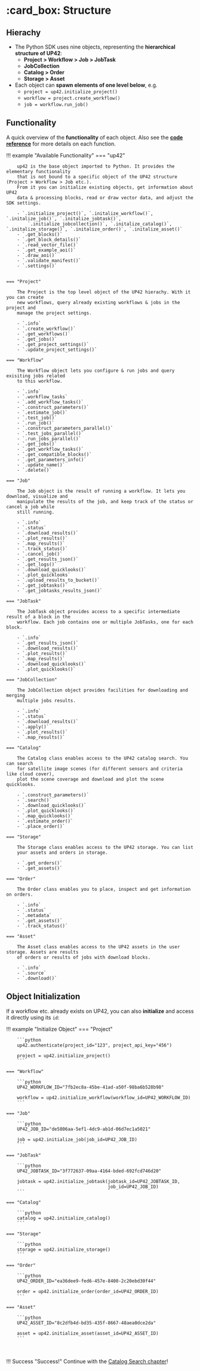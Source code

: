 # :card_box: Structure

## Hierachy

- The Python SDK uses nine objects, representing the **hierarchical structure of UP42**:
    - **Project > Workflow > Job > JobTask**
    - **JobCollection**
    - **Catalog > Order**
    - **Storage > Asset**
- Each object can **spawn elements of one level below**, e.g.
    - `project = up42.initialize_project()`
    - `workflow = project.create_workflow()`
    - `job = workflow.run_job()`


## Functionality

A quick overview of the **functionality** of each object. Also see the 
[**code reference**](https://sdk.up42.com/reference/project/) for more details on each
function.

!!! example "Available Functionality"
    === "up42"
    
        up42 is the base object imported to Python. It provides the elementary functionality 
        that is not bound to a specific object of the UP42 structure (Project > Workflow > Job etc.).
        From it you can initialize existing objects, get information about UP42 
        data & processing blocks, read or draw vector data, and adjust the SDK settings.

        - `.initialize_project()`, `.initalize_workflow()`, `.initalize_job()`, `.initalize_jobtask()`, 
            `.initialize_jobcollection()`, `.initalize_catalog()`, `.initalize_storage()`, `.initalize_order()`, `.initalize_asset()`
        - `.get_blocks()`
        - `.get_block_details()`
        - `.read_vector_file()`
        - `.get_example_aoi()`
        - `.draw_aoi()`
        - `.validate_manifest()`
        - `.settings()`

    
    === "Project"

        The Project is the top level object of the UP42 hierachy. With it you can create 
        new workflows, query already existing workflows & jobs in the project and 
        manage the project settings.

        - `.info`
        - `.create_workflow()`
        - `.get_workflows()`
        - `.get_jobs()`
        - `.get_project_settings()`
        - `.update_project_settings()`
    
    === "Workflow"

        The Workflow object lets you configure & run jobs and query exisiting jobs related
        to this workflow.
        
        - `.info`
        - `.workflow_tasks`
        - `.add_workflow_tasks()`
        - `.construct_parameters()`
        - `.estimate_job()`
        - `.test_job()`
        - `.run_job()`
        - `.construct_parameters_parallel()`
        - `.test_jobs_parallel()`
        - `.run_jobs_parallel()`
        - `.get_jobs()`
        - `.get_workflow_tasks()`
        - `.get_compatible_blocks()`
        - `.get_parameters_info()`
        - `.update_name()`
        - `.delete()`
        
    === "Job"

        The Job object is the result of running a workflow. It lets you download, visualize and 
        manipulate the results of the job, and keep track of the status or cancel a job while
        still running.
    
        - `.info`
        - `.status`
        - `.download_results()`
        - `.plot_results()`
        - `.map_results()`
        - `.track_status()`
        - `.cancel_job()`
        - `.get_results_json()`
        - `.get_logs()`
        - `.download_quicklooks()`
        - `.plot_quicklooks`
        - `.upload_results_to_bucket()`
        - `.get_jobtasks()`
        - `.get_jobtasks_results_json()`
        
    === "JobTask"

        The JobTask object provides access to a specific intermediate result of a block in the 
        workflow. Each job contains one or multiple JobTasks, one for each block.
        
        - `.info`
        - `.get_results_json()`
        - `.download_results()`
        - `.plot_results()`
        - `.map_results()`
        - `.download_quicklooks()`
        - `.plot_quicklooks()`
        
    === "JobCollection"

        The JobCollection object provides facilities for downloading and merging
        multiple jobs results.
    
        - `.info`
        - `.status`
        - `.download_results()`
        - `.apply()`
        - `.plot_results()`
        - `.map_results()`
        
    === "Catalog"

        The Catalog class enables access to the UP42 catalog search. You can search
        for satellite image scenes (for different sensors and criteria like cloud cover),
        plot the scene coverage and download and plot the scene quicklooks.

        - `.construct_parameters()`
        - `.search()`
        - `.download_quicklooks()`
        - `.plot_quicklooks()`
        - `.map_quicklooks()`
        - `.estimate_order()`
        - `.place_order()`

    === "Storage"

        The Storage class enables access to the UP42 storage. You can list
        your assets and orders in storage.

        - `.get_orders()`
        - `.get_assets()`
    
    === "Order"

        The Order class enables you to place, inspect and get information on orders.

        - `.info`
        - `.status`
        - `.metadata`
        - `.get_assets()`
        - `.track_status()`
    
    === "Asset"

        The Asset class enables access to the UP42 assets in the user storage. Assets are results 
        of orders or results of jobs with download blocks.

        - `.info`
        - `.source`
        - `.download()`


        
        
## Object Initialization

If a workflow etc. already exists on UP42, you can also **initialize** and access it directly using its `id`:

!!! example "Initialize Object"
    === "Project"
    
        ```python
        up42.authenticate(project_id="123", project_api_key="456")
        
        project = up42.initialize_project()
        ```
    
    === "Workflow"

        ```python
        UP42_WORKFLOW_ID="7fb2ec8a-45be-41ad-a50f-98ba6b528b98"
        
        workflow = up42.initialize_workflow(workflow_id=UP42_WORKFLOW_ID)
        ```
        
    === "Job"

        ```python
        UP42_JOB_ID="de5806aa-5ef1-4dc9-ab1d-06d7ec1a5021"
        
        job = up42.initialize_job(job_id=UP42_JOB_ID)
        ```
      
    === "JobTask"
    
        ```python
        UP42_JOBTASK_ID="3f772637-09aa-4164-bded-692fcd746d20"
        
        jobtask = up42.initialize_jobtask(jobtask_id=UP42_JOBTASK_ID,
                                          job_id=UP42_JOB_ID)
        ```
       
    === "Catalog"
    
        ```python
        catalog = up42.initialize_catalog()
        ```
    
    === "Storage"
    
        ```python
        storage = up42.initialize_storage()
        ```
    
    === "Order"
    
        ```python
        UP42_ORDER_ID="ea36dee9-fed6-457e-8400-2c20ebd30f44"
        
        order = up42.initialize_order(order_id=UP42_ORDER_ID)
        ```
    
    === "Asset"
    
        ```python
        UP42_ASSET_ID="8c2dfb4d-bd35-435f-8667-48aea0dce2da"
        
        asset = up42.initialize_asset(asset_id=UP42_ASSET_ID)
        ```
        
<br>

!!! Success "Success!"
    Continue with the [Catalog Search chapter](catalog.md)!
